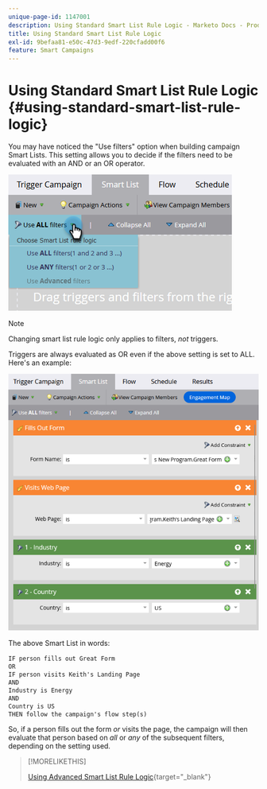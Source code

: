 ```yaml
---
unique-page-id: 1147001
description: Using Standard Smart List Rule Logic - Marketo Docs - Product Documentation
title: Using Standard Smart List Rule Logic
exl-id: 9befaa81-e50c-47d3-9edf-220cfadd00f6
feature: Smart Campaigns
---
```

# Using Standard Smart List Rule Logic {#using-standard-smart-list-rule-logic}

You may have noticed the "Use filters" option when building campaign Smart Lists. This setting allows you to decide if the filters need to be evaluated with an AND or an OR operator.

![](assets/using-standard-smart-list-rule-logic-1.png)

>[!NOTE]
>
>Changing smart list rule logic only applies to filters, _not_ triggers.

Triggers are always evaluated as OR even if the above setting is set to ALL. Here's an example:

![](assets/using-standard-smart-list-rule-logic-2.png)

The above Smart List in words:

```box
IF person fills out Great Form
OR
IF person visits Keith's Landing Page
AND
Industry is Energy
AND
Country is US
THEN follow the campaign's flow step(s)
```

So, if a person fills out the form _or_ visits the page, the campaign will then evaluate that person based on _all_ or _any_ of the subsequent filters, depending on the setting used.

>[!MORELIKETHIS]
>
>[Using Advanced Smart List Rule Logic](/help/marketo/product-docs/core-marketo-concepts/smart-lists-and-static-lists/using-smart-lists/using-advanced-smart-list-rule-logic.md){target="_blank"}
